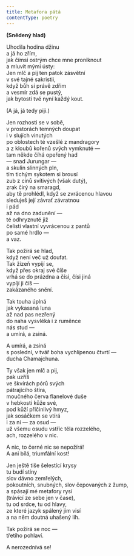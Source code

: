 ```yaml
---
title: Metafora pátá
contentType: poetry
---
```


<section>

**(Snědený hlad)**

Uhodila hodina džinu  
a já ho zřím,  
jak čímsi ostrým chce mne proniknout  
a mluvit mými ústy:  
Jen mlč a pij ten patok zásvětní  
v své tajné sakristii,  
když bůh si právě zdřim  
a vesmír zdá se pustý,  
jak bytosti tvé nyní každý kout.

(A já, já tedy piji.)

Jen rozhosti se v sobě,  
v prostorách temných doupat  
i v slujích vinutých  
po oblostech té vzešlé z mandragory  
a z kloubů kořenů svých vymknuté —  
tam někde číhá opeřený had  
— snad Jurungar —  
a skulin slinných pln,  
tím tichým sykotem si brousí  
zub z cínů svítivých (však dutý),  
zrak čirý na smaragd,  
aby tě prohlédl, když se zvrácenou hlavou  
sleduješ její závrať závratnou  
i pád  
až na dno zadunění —  
té odhryznuté již  
čelistí vlastní vyvrácenou z pantů  
po samé hrdlo —  
a vaz.

Tak požírá se hlad,  
když není več už doufat.  
Tak žízeň vypíjí se,  
když přes okraj své číše  
vrhá se do prázdna a čísi, čísi jiná  
vypíjí ji číš —  
zakázaného snění.

Tak touha úplná  
jak vykasaná luna  
až nad pas nezřený  
do naha vysvléká i z ruměnce  
nás stud —  
a umírá, a zsiná.

A umírá, a zsiná  
s poslední, v tvář boha vychlípenou čtvrtí —  
ducha Chamajchuna.

Ty však jen mlč a pij,  
pak uzříš  
ve škvírách pórů svých  
pátrajícího štíra,  
moučného červa flanelové duše  
v hebkosti kůže své,  
pod kůží přičinlivý hmyz,  
jak sosáčkem se vtírá  
i za ni — za osud —  
už všemu osudu vstříc těla rozzelého,  
ach, rozzelého v nic.

A nic, to černé nic se nepožírá!  
A ani bílá, triumfální kost!

Jen ještě tiše šelestící krysy  
tu budí stíny  
slov dávno zemřelých,  
pokoutních, snubných, slov čepovaných z žump,  
a spásají mé metafory rysí  
(trávící ze sebe jen v čase),  
tu od srdce, tu od hlavy,  
ze které jazyk spálený jim visí  
a na něm doutná uhašený líh.

Tak požírá se noc —  
třetího pohlaví.

A nerozednívá se!

</section>
